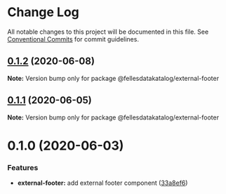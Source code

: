 # Change Log

All notable changes to this project will be documented in this file.
See [Conventional Commits](https://conventionalcommits.org) for commit guidelines.

## [0.1.2](https://github.com/fellesdatakatalog/fdk-kit/compare/@fellesdatakatalog/external-footer@0.1.1...@fellesdatakatalog/external-footer@0.1.2) (2020-06-08)

**Note:** Version bump only for package @fellesdatakatalog/external-footer





## [0.1.1](https://github.com/fellesdatakatalog/fdk-kit/compare/@fellesdatakatalog/external-footer@0.1.0...@fellesdatakatalog/external-footer@0.1.1) (2020-06-05)

**Note:** Version bump only for package @fellesdatakatalog/external-footer





# 0.1.0 (2020-06-03)


### Features

* **external-footer:** add external footer component ([33a8ef6](https://github.com/fellesdatakatalog/fdk-kit/commit/33a8ef65ef8ca37bccfae4b0c14fa226b25cc8e9))

